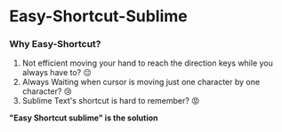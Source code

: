 # Easy-Shortcut-Sublime
### Why Easy-Shortcut?
1. Not efficient moving your hand to reach the direction keys while you always have to? 😔
2. Always Waiting when cursor is moving just one character by one character? 😢
3. Sublime Text's shortcut is hard to remember?  😡

<b>"Easy Shortcut sublime" is the solution</b>
